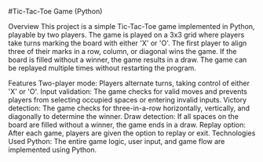 #Tic-Tac-Toe Game (Python)


Overview
This project is a simple Tic-Tac-Toe game implemented in Python, playable by two players. 
The game is played on a 3x3 grid where players take turns marking the board with either 'X' or 'O'. 
The first player to align three of their marks in a row, column, or diagonal wins the game. If the board is filled without a winner, the game results in a draw. 
The game can be replayed multiple times without restarting the program.

Features
Two-player mode: Players alternate turns, taking control of either 'X' or 'O'.
Input validation: The game checks for valid moves and prevents players from selecting occupied spaces or entering invalid inputs.
Victory detection: The game checks for three-in-a-row horizontally, vertically, and diagonally to determine the winner.
Draw detection: If all spaces on the board are filled without a winner, the game ends in a draw.
Replay option: After each game, players are given the option to replay or exit.
Technologies Used
Python: The entire game logic, user input, and game flow are implemented using Python.
